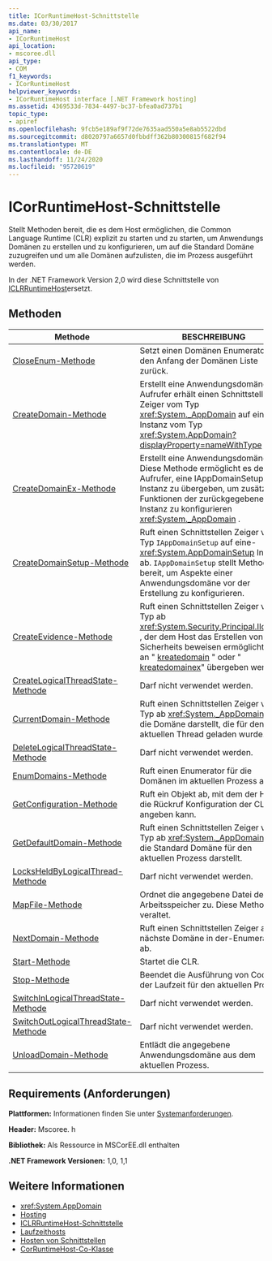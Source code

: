 ```yaml
---
title: ICorRuntimeHost-Schnittstelle
ms.date: 03/30/2017
api_name:
- ICorRuntimeHost
api_location:
- mscoree.dll
api_type:
- COM
f1_keywords:
- ICorRuntimeHost
helpviewer_keywords:
- ICorRuntimeHost interface [.NET Framework hosting]
ms.assetid: 4369533d-7834-4497-bc37-bfea0ad737b1
topic_type:
- apiref
ms.openlocfilehash: 9fcb5e189af9f72de7635aad550a5e8ab5522dbd
ms.sourcegitcommit: d8020797a6657d0fbbdff362b80300815f682f94
ms.translationtype: MT
ms.contentlocale: de-DE
ms.lasthandoff: 11/24/2020
ms.locfileid: "95720619"
---
```

# <a name="icorruntimehost-interface"></a>ICorRuntimeHost-Schnittstelle

Stellt Methoden bereit, die es dem Host ermöglichen, die Common Language Runtime (CLR) explizit zu starten und zu starten, um Anwendungs Domänen zu erstellen und zu konfigurieren, um auf die Standard Domäne zuzugreifen und um alle Domänen aufzulisten, die im Prozess ausgeführt werden.  
  
 In der .NET Framework Version 2,0 wird diese Schnittstelle von [ICLRRuntimeHost](iclrruntimehost-interface.md)ersetzt.  
  
## <a name="methods"></a>Methoden  
  
|Methode|BESCHREIBUNG|  
|------------|-----------------|  
|[CloseEnum-Methode](icorruntimehost-closeenum-method.md)|Setzt einen Domänen Enumerator auf den Anfang der Domänen Liste zurück.|  
|[CreateDomain-Methode](icorruntimehost-createdomain-method.md)|Erstellt eine Anwendungsdomäne. Der Aufrufer erhält einen Schnittstellen Zeiger vom Typ <xref:System._AppDomain> auf eine Instanz vom Typ <xref:System.AppDomain?displayProperty=nameWithType> .|  
|[CreateDomainEx-Methode](icorruntimehost-createdomainex-method.md)|Erstellt eine Anwendungsdomäne. Diese Methode ermöglicht es dem Aufrufer, eine IAppDomainSetup-Instanz zu übergeben, um zusätzliche Funktionen der zurückgegebenen Instanz zu konfigurieren <xref:System._AppDomain> .|  
|[CreateDomainSetup-Methode](icorruntimehost-createdomainsetup-method.md)|Ruft einen Schnittstellen Zeiger vom Typ `IAppDomainSetup` auf eine- <xref:System.AppDomainSetup> Instanz ab. `IAppDomainSetup` stellt Methoden bereit, um Aspekte einer Anwendungsdomäne vor der Erstellung zu konfigurieren.|  
|[CreateEvidence-Methode](icorruntimehost-createevidence-method.md)|Ruft einen Schnittstellen Zeiger vom Typ ab <xref:System.Security.Principal.IIdentity> , der dem Host das Erstellen von Sicherheits beweisen ermöglicht, die an " [kreatedomain](icorruntimehost-createdomain-method.md) " oder " [kreatedomainex](icorruntimehost-createdomainex-method.md)" übergeben werden.|  
|[CreateLogicalThreadState-Methode](icorruntimehost-createlogicalthreadstate-method.md)|Darf nicht verwendet werden.|  
|[CurrentDomain-Methode](icorruntimehost-currentdomain-method.md)|Ruft einen Schnittstellen Zeiger vom Typ ab <xref:System._AppDomain> , der die Domäne darstellt, die für den aktuellen Thread geladen wurde.|  
|[DeleteLogicalThreadState-Methode](icorruntimehost-deletelogicalthreadstate-method.md)|Darf nicht verwendet werden.|  
|[EnumDomains-Methode](icorruntimehost-enumdomains-method.md)|Ruft einen Enumerator für die Domänen im aktuellen Prozess ab.|  
|[GetConfiguration-Methode](icorruntimehost-getconfiguration-method.md)|Ruft ein Objekt ab, mit dem der Host die Rückruf Konfiguration der CLR angeben kann.|  
|[GetDefaultDomain-Methode](icorruntimehost-getdefaultdomain-method.md)|Ruft einen Schnittstellen Zeiger vom Typ ab <xref:System._AppDomain> , der die Standard Domäne für den aktuellen Prozess darstellt.|  
|[LocksHeldByLogicalThread-Methode](icorruntimehost-locksheldbylogicalthread-method.md)|Darf nicht verwendet werden.|  
|[MapFile-Methode](icorruntimehost-mapfile-method.md)|Ordnet die angegebene Datei dem Arbeitsspeicher zu. Diese Methode ist veraltet.|  
|[NextDomain-Methode](icorruntimehost-nextdomain-method.md)|Ruft einen Schnittstellen Zeiger auf die nächste Domäne in der-Enumeration ab.|  
|[Start-Methode](icorruntimehost-start-method.md)|Startet die CLR.|  
|[Stop-Methode](icorruntimehost-stop-method.md)|Beendet die Ausführung von Code in der Laufzeit für den aktuellen Prozess.|  
|[SwitchInLogicalThreadState-Methode](icorruntimehost-switchinlogicalthreadstate-method.md)|Darf nicht verwendet werden.|  
|[SwitchOutLogicalThreadState-Methode](icorruntimehost-switchoutlogicalthreadstate-method.md)|Darf nicht verwendet werden.|  
|[UnloadDomain-Methode](icorruntimehost-unloaddomain-method.md)|Entlädt die angegebene Anwendungsdomäne aus dem aktuellen Prozess.|  
  
## <a name="requirements"></a>Requirements (Anforderungen)  

 **Plattformen:** Informationen finden Sie unter [Systemanforderungen](../../get-started/system-requirements.md).  
  
 **Header:** Mscoree. h  
  
 **Bibliothek:** Als Ressource in MSCorEE.dll enthalten  
  
 **.NET Framework Versionen:** 1,0, 1,1  
  
## <a name="see-also"></a>Weitere Informationen

- <xref:System.AppDomain>
- [Hosting](index.md)
- [ICLRRuntimeHost-Schnittstelle](iclrruntimehost-interface.md)
- [Laufzeithosts](/previous-versions/dotnet/netframework-4.0/a51xd4ze(v=vs.100))
- [Hosten von Schnittstellen](hosting-interfaces.md)
- [CorRuntimeHost-Co-Klasse](corruntimehost-coclass.md)
